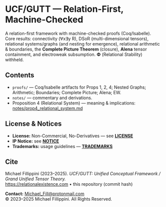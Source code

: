 # UCF/GUTT — Relation-First, Machine-Checked

A relation-first framework with machine-checked proofs (Coq/Isabelle). Core results: connectivity (∀x∃y R), DSoR (multi-dimensional tensors), relational systems/graphs (and nesting for emergence), relational arithmetic & boundaries, the **Complete Picture Theorem** (closure), **Alena** tensor containment, and electroweak subsumption. **Φ** (Relational Stability) withheld.

## Contents
- `proofs/` — Coq/Isabelle artifacts for Props 1, 2, 4; Nested Graphs; Arithmetic; Boundaries; Complete Picture; Alena; EW.
- `notes/` — commentary and derivations.
- Proposition 4 (Relational System) — meaning & implications: [notes/prop4_relational_system.md](notes/prop4_relational_system.md)


## License & Notices
- **License:** Non-Commercial, No-Derivatives — see **[LICENSE](./LICENSE)**
- **IP Notice:** see **[NOTICE](./NOTICE)**
- **Trademarks:** usage guidelines — **[TRADEMARKS](./TRADEMARKS)**

## Cite
Michael Fillippini (2023–2025). *UCF/GUTT: Unified Conceptual Framework / Grand Unified Tensor Theory.*  
https://relationalexistence.com • this repository (commit hash)

**Contact:** Michael_Fill@protonmail.com  
© 2023–2025 Michael Fillippini. All Rights Reserved.

